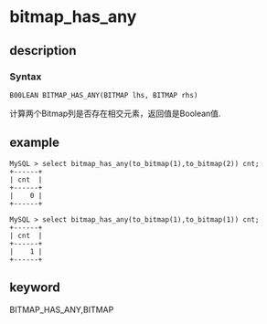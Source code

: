 # bitmap_has_any

## description

### Syntax

`B00LEAN BITMAP_HAS_ANY(BITMAP lhs, BITMAP rhs)`

计算两个Bitmap列是否存在相交元素，返回值是Boolean值.

## example

```Plain Text
MySQL > select bitmap_has_any(to_bitmap(1),to_bitmap(2)) cnt;
+------+
| cnt  |
+------+
|    0 |
+------+

MySQL > select bitmap_has_any(to_bitmap(1),to_bitmap(1)) cnt;
+------+
| cnt  |
+------+
|    1 |
+------+
```

## keyword

BITMAP_HAS_ANY,BITMAP
